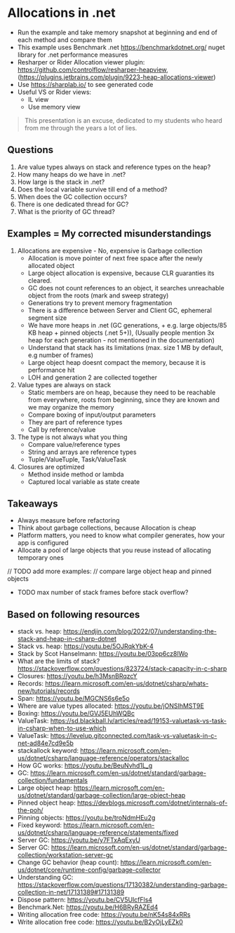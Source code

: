 # Allocations in .net

* Run the example and take memory snapshot at beginning and end of each method and compare them
* This example uses Benchmark .net <https://benchmarkdotnet.org/> nuget library for .net performance measures
* Resharper or Rider Allocation viewer plugin: <https://github.com/controlflow/resharper-heapview>, (<https://plugins.jetbrains.com/plugin/9223-heap-allocations-viewer>)
* Use <https://sharplab.io/> to see generated code
* Useful VS or Rider views:
    * IL view
    * Use memory view

> This presentation is an excuse, dedicated to my students who heard from me through the years a lot of lies.

## Questions

1. Are value types always on stack and reference types on the heap?
2. How many heaps do we have in .net?
3. How large is the stack in .net?
4. Does the local variable survive till end of a method?
5. When does the GC collection occurs?
6. There is one dedicated thread for GC?
7. What is the priority of GC thread?

## Examples = My corrected misunderstandings

1. Allocations are expensive - No, expensive is Garbage collection
   * Allocation is move pointer of next free space after the newly allocated object
   * Large object allocation is expensive, because CLR guaranties its cleared.
   * GC does not count references to an object, it searches unreachable object from the roots (mark and sweep strategy)
   * Generations try to prevent memory fragmentation
   * There is a difference between Server and Client GC, ephemeral segment size
   * We have more heaps in .net (GC generations, + e.g. large objects/85 KB heap + pinned objects (.net 5+)),
     (Usually people mention 3x heap for each generation - not mentioned in the documentation)
   * Understand that stack has its limitations (max. size 1 MB by default, e.g number of frames)
   * Large object heap doesnt compact the memory, because it is performance hit
   * LOH and generation 2 are collected together
2. Value types are always on stack
    * Static members are on heap, because they need to be reachable from everywhere, roots from beginning,
      since they are known and we may organize the memory
    * Compare boxing of input/output parameters
    * They are part of reference types
    * Call by reference/value
3. The type is not always what you thing
    * Compare value/reference types
    * String and arrays are reference types
    * Tuple/ValueTuple, Task/ValueTask
4. Closures are optimized
    * Method inside method or lambda
    * Captured local variable as state create 

## Takeaways

* Always measure before refactoring
* Think about garbage collections, because Allocation is cheap
* Platform matters, you need to know what compiler generates, how your app is configured
* Allocate a pool of large objects that you reuse instead of allocating temporary ones

// TODO add more examples:
// compare large object heap and pinned objects
* TODO max number of stack frames before stack overflow?


## Based on following resources

* stack vs. heap: https://endjin.com/blog/2022/07/understanding-the-stack-and-heap-in-csharp-dotnet
* Stack vs. heap: <https://youtu.be/5OJRqkYbK-4>
* Stack by Scot Hanselmann: <https://youtu.be/03pp6cz8lWo>
* What are the limits of stack? https://stackoverflow.com/questions/823724/stack-capacity-in-c-sharp
* Closures: <https://youtu.be/h3MsnBRqzcY>
* Records: https://learn.microsoft.com/en-us/dotnet/csharp/whats-new/tutorials/records
* Span: <https://youtu.be/MGCNS6s6e5o>
* Where are value types allocated: <https://youtu.be/jONSIhMST9E>
* Boxing: <https://youtu.be/GVJ5EUhWQBc>
* ValueTask: <https://sd.blackball.lv/articles/read/19153-valuetask-vs-task-in-csharp-when-to-use-which>
* ValueTask: <https://levelup.gitconnected.com/task-vs-valuetask-in-c-net-ad84e7cd9e5b>
* stackallock keyword: <https://learn.microsoft.com/en-us/dotnet/csharp/language-reference/operators/stackalloc>
* How GC works: <https://youtu.be/BeuNvhd1L_g>
* GC: <https://learn.microsoft.com/en-us/dotnet/standard/garbage-collection/fundamentals>
* Large object heap: <https://learn.microsoft.com/en-us/dotnet/standard/garbage-collection/large-object-heap>
* Pinned object heap: <https://devblogs.microsoft.com/dotnet/internals-of-the-poh/>
* Pinning objects: <https://youtu.be/troNdmHEu2g>
* Fixed keyword: <https://learn.microsoft.com/en-us/dotnet/csharp/language-reference/statements/fixed>
* Server GC: <https://youtu.be/y7FTxAqExyU>
* Server GC: <https://learn.microsoft.com/en-us/dotnet/standard/garbage-collection/workstation-server-gc>
* Change GC behavior (heap count): <https://learn.microsoft.com/en-us/dotnet/core/runtime-config/garbage-collector>
* Understanding GC: <https://stackoverflow.com/questions/17130382/understanding-garbage-collection-in-net/17131389#17131389>
* Dispose pattern: <https://youtu.be/CV5UlcfFls4>
* Benchmark.Net: <https://youtu.be/H6BRyRAZEd4>
* Writing allocation free code: <https://youtu.be/nK54s84xRRs>
* Write allocation free code: <https://youtu.be/B2yOjLyEZk0>
